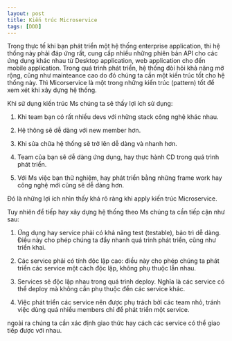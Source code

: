 ```yaml
---
layout: post
title: Kiến trúc Microservice
tags: [DDD]
---
```

Trong thực tế khi bạn phát triển một hệ thống enterprise application, thì hệ thống này phải đáp ứng rất, cung cấp nhiều những phiên bản API cho các ứng dụng khác nhau từ 
Desktop application, web application cho đến mobile application. Trong quá trình phát triển, hệ thống đòi hỏi khả năng mở rộng, cũng như mainteance cao do đó chúng ta cần một
kiến trúc tốt cho hệ thống này. Thì Micorservice là một trong những kiến trúc (pattern) tốt để xem xét khi xây dựng hệ thống.

Khi sử dụng kiến trúc Ms chúng ta sẽ thấy lợi ích sử dụng: 
1. Khi team bạn có rất nhiều devs với những stack công nghệ khác nhau.

2. Hệ thông sẽ dễ dàng với new member hơn.

3. Khi sửa chữa hệ thống sẽ trở lên dễ dàng và nhanh hơn. 

4. Team của bạn sẽ dễ dàng ứng dụng, hay thực hành CD trong quá trình phát triển. 

5. Với Ms việc bạn thử nghiệm, hay phát triển bằng những frame work hay công nghệ mới cũng sẽ dễ dàng hơn.

Đó là những lợi ích nhìn thấy khá rõ ràng khi apply kiến trúc Microservice. 

Tuy nhiên để tiếp hay xây dựng hệ thống theo Ms chúng ta cần tiếp cận như sau: 

1. Ứng dụng hay service phải có khả năng test (testable), bảo trì dễ dàng. Điều này cho phép chúng ta đẩy nhanh quá trinh phát triển, cũng như triển khai.

2. Các service phải có tính độc lập cao: điều này cho phép chúng ta phát triển các service một cách độc lập, không phụ thuộc lẫn nhau.

3. Services sẽ độc lập nhau trong quá trình deploy. Nghĩa là các service có thể deploy mà không cần phụ thuộc đền các service khác.

4. Việc phát triển các service nên được phụ trách bởi các team nhỏ, tránh việc dùng quá nhiều members chỉ để phát triển một service.

ngoài ra chúng ta cần xác định giao thức hay cách các service có thể giao tiếp được với nhau.

